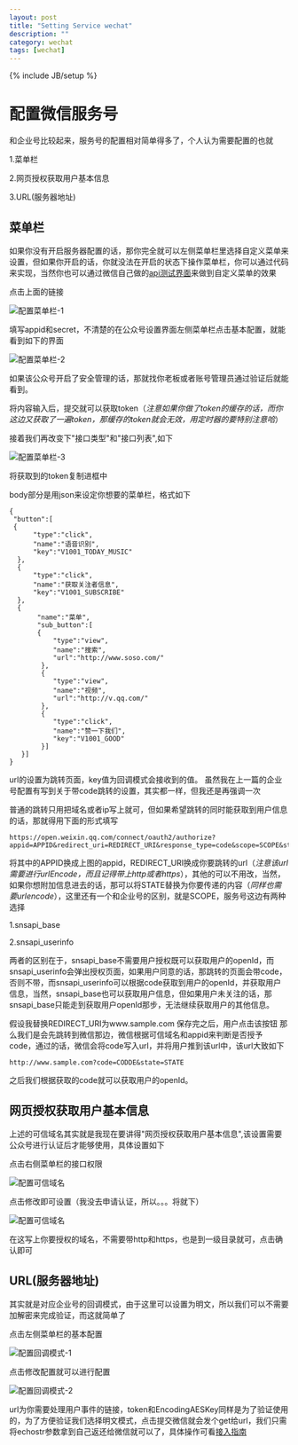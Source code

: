 ```yaml
---
layout: post
title: "Setting Service wechat"
description: ""
category: wechat
tags: [wechat]
---
```

{% include JB/setup %}

# 配置微信服务号

和企业号比较起来，服务号的配置相对简单得多了，个人认为需要配置的也就

1.菜单栏

2.网页授权获取用户基本信息

3.URL(服务器地址)

## 菜单栏

如果你没有开启服务器配置的话，那你完全就可以左侧菜单栏里选择自定义菜单来设置，但如果你开启的话，你就没法在开启的状态下操作菜单栏，你可以通过代码来实现，当然你也可以通过微信自己做的[api测试界面](http://mp.weixin.qq.com/debug/)来做到自定义菜单的效果

点击上面的链接

![配置菜单栏-1](/public/swechat160125/set-menu-1.png)


填写appid和secret，不清楚的在公众号设置界面左侧菜单栏点击基本配置，就能看到如下的界面

![配置菜单栏-2](/public/swechat160125/set-menu-2.png)

如果该公众号开启了安全管理的话，那就找你老板或者账号管理员通过验证后就能看到。

将内容输入后，提交就可以获取token（*注意如果你做了token的缓存的话，而你这边又获取了一遍token，那缓存的token就会无效，用定时器的要特别注意哈*）

接着我们再改变下"接口类型"和"接口列表",如下

![配置菜单栏-3](/public/swechat160125/set-menu-3.png)

将获取到的token复制进框中

body部分是用json来设定你想要的菜单栏，格式如下

	{
     "button":[
     {
          "type":"click",
          "name":"语音识别",
          "key":"V1001_TODAY_MUSIC"
      },
      {
          "type":"click",
          "name":"获取关注者信息",
          "key":"V1001_SUBSCRIBE"
      },
      {
           "name":"菜单",
           "sub_button":[
           {
               "type":"view",
               "name":"搜索",
               "url":"http://www.soso.com/"
            },
            {
               "type":"view",
               "name":"视频",
               "url":"http://v.qq.com/"
            },
            {
               "type":"click",
               "name":"赞一下我们",
               "key":"V1001_GOOD"
            }]
       }]
 	}

url的设置为跳转页面，key值为回调模式会接收到的值。
虽然我在上一篇的企业号配置有写到关于带code跳转的设置，其实都一样，但我还是再强调一次

普通的跳转只用把域名或者ip写上就可，但如果希望跳转的同时能获取到用户信息的话，那就得用下面的形式填写

	https://open.weixin.qq.com/connect/oauth2/authorize?appid=APPID&redirect_uri=REDIRECT_URI&response_type=code&scope=SCOPE&state=STATE#wechat_redirect

将其中的APPID换成上图的appid，REDIRECT_URI换成你要跳转的url（*注意该url需要进行urlEncode，而且记得带上http或者https*），其他的可以不用改，当然，如果你想附加信息进去的话，那可以将STATE替换为你要传递的内容（*同样也需要urlencode*），这里还有一个和企业号的区别，就是SCOPE，服务号这边有两种选择

1.snsapi_base

2.snsapi_userinfo

两者的区别在于，snsapi_base不需要用户授权既可以获取用户的openId，而snsapi_userinfo会弹出授权页面，如果用户同意的话，那跳转的页面会带code，否则不带，而snsapi_userinfo可以根据code获取到用户的openId，并获取用户信息，当然，snsapi_base也可以获取用户信息，但如果用户未关注的话，那snsapi_base只能走到获取用户openId那步，无法继续获取用户的其他信息。

假设我替换REDIRECT_URI为www.sample.com
保存完之后，用户点击该按钮
那么我们是会先跳转到微信那边，微信根据可信域名和appid来判断是否授予code，通过的话，微信会将code写入url，并将用户推到该url中，该url大致如下

	http://www.sample.com?code=CODDE&state=STATE

之后我们根据获取的code就可以获取用户的openId。

## 网页授权获取用户基本信息

上述的可信域名其实就是我现在要讲得"网页授权获取用户基本信息",该设置需要公众号进行认证后才能够使用，具体设置如下

点击右侧菜单栏的接口权限

![配置可信域名](/public/swechat160125/set-snapi-1.png)

点击修改即可设置（我没去申请认证，所以。。。将就下）

![配置可信域名](/public/swechat160125/set-snapi-2.png)

在这写上你要授权的域名，不需要带http和https，也是到一级目录就可，点击确认即可

## URL(服务器地址)

其实就是对应企业号的回调模式，由于这里可以设置为明文，所以我们可以不需要加解密来完成验证，而这就简单了

点击左侧菜单栏的基本配置

![配置回调模式-1](/public/swechat160125/set-backcall-1.png)

点击修改配置就可以进行配置

![配置回调模式-2](/public/swechat160125/set-backcall-2.png)

url为你需要处理用户事件的链接，token和EncodingAESKey同样是为了验证使用的，为了方便验证我们选择明文模式，点击提交微信就会发个get给url，我们只需将echostr参数拿到自己返还给微信就可以了，具体操作可看[接入指南](http://mp.weixin.qq.com/wiki/home/index.html)





